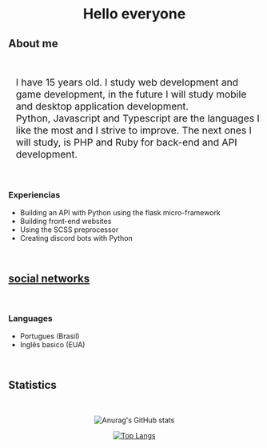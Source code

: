 <h1 align="center" style="font-weight: bold;">Hello everyone</h1>

<h2 style="font-weight: bold;">About me</h2>
<br/>

<p style="margin-left: 15px; font-size: 1.2rem;">
I have 15 years old. I study web development and game development, in the future I will study mobile and desktop application development. <br/>
Python, Javascript and Typescript are the languages I like the most and I strive to improve. The next ones I will study, is PHP and Ruby for back-end and API development.
</p>
<br/>

<h3 style="font-weight: bold;">Experiencias</h3>

- Building an API with Python using the flask micro-framework <br/>
- Building front-end websites <br/>
- Using the SCSS preprocessor <br/>
- Creating discord bots with Python 
<br/>

<h2 style="font-weight: bold;">
<a href="https://linktr.ee/soulfox" target="_blank">social networks</a>
</h2> <br/>


### Languages

- Portugues (Brasil) <br/>
- Inglês basico (EUA) <br/>
<br/>

<h2 style="font-weight: bold;">Statistics</h2> 
<br/>
<div align="center">

![Anurag's GitHub stats](https://github-readme-stats.vercel.app/api?username=mr-soulfox&show_icons=true&theme=radical)

[![Top Langs](https://github-readme-stats.vercel.app/api/top-langs/?username=mr-soulfox&langs_count=8)](https://github.com/mr-soulfox/github-readme-stats)

</div>

<!--
**VhCompany1/VhCompany1** is a ✨ _special_ ✨ repository because its `README.md` (this file) appears on your GitHub profile.

Here are some ideas to get you started:

- 🔭 I’m currently working on ...
- 🌱 I’m currently learning ...
- 👯 I’m looking to collaborate on ...
- 🤔 I’m looking for help with ...
- 💬 Ask me about ...
- 📫 How to reach me: ...
- 😄 Pronouns: ...
- ⚡ Fun fact: ...
-->
